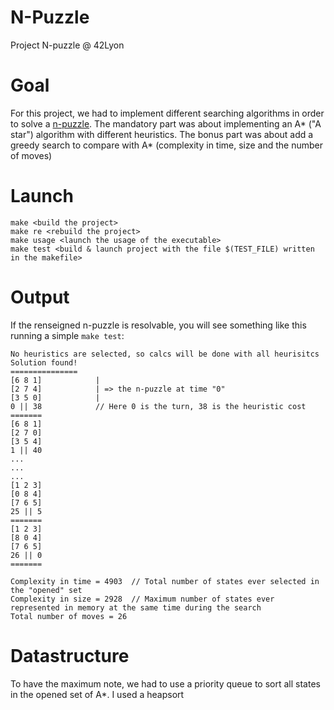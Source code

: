 # N-Puzzle
Project N-puzzle @ 42Lyon

# Goal

For this project, we had to implement different searching algorithms in order to solve a [n-puzzle](https://en.wikipedia.org/wiki/15_puzzle).
The mandatory part was about implementing an A* ("A star") algorithm with different heuristics.
The bonus part was about add a greedy search to compare with A* (complexity in time, size and the number of moves)

# Launch

```shell
make <build the project>
make re <rebuild the project>
make usage <launch the usage of the executable>
make test <build & launch project with the file $(TEST_FILE) written in the makefile>
```

# Output

If the renseigned n-puzzle is resolvable, you will see something like this running a simple `make test`:
```shell
No heuristics are selected, so calcs will be done with all heurisitcs
Solution found!
===============
[6 8 1]            |
[2 7 4]            | => the n-puzzle at time "0"
[3 5 0]            |
0 || 38            // Here 0 is the turn, 38 is the heuristic cost
=======
[6 8 1]
[2 7 0]
[3 5 4]
1 || 40
...
...
...
[1 2 3]
[0 8 4]
[7 6 5]
25 || 5
=======
[1 2 3]
[8 0 4]
[7 6 5]
26 || 0
=======

Complexity in time = 4903  // Total number of states ever selected in the "opened" set
Complexity in size = 2928  // Maximum number of states ever represented in memory at the same time during the search 
Total number of moves = 26
```

# Datastructure
To have the maximum note, we had to use a priority queue to sort all states in the opened set of A*.
I used a heapsort
